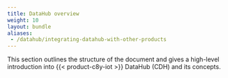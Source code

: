 ```yaml
---
title: DataHub overview
weight: 10
layout: bundle
aliases:
 - /datahub/integrating-datahub-with-other-products
---
```


This section outlines the structure of the document and gives a high-level introduction into {{< product-c8y-iot >}} DataHub (CDH) and its concepts.
